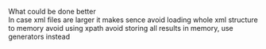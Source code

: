 What could be done better  
    In case xml files are larger it makes sence
        avoid loading whole xml structure to memory 
        avoid using xpath
        avoid storing all results in memory, use generators instead